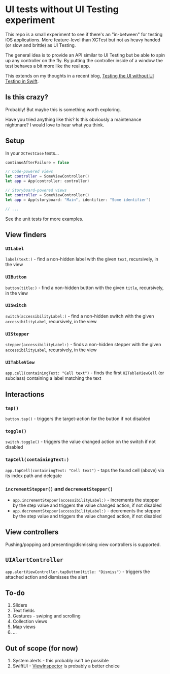 # UI tests without UI Testing experiment

This repo is a small experiment to see if there's an "in-between" for testing iOS applications. More feature-level than XCTest but not as heavy handed (or slow and brittle) as UI Testing.

The general idea is to provide an API similar to UI Testing but be able to spin up any controller on the fly. By putting the controller inside of a window the test behaves a bit more like the real app.

This extends on my thoughts in a recent blog, [Testing the UI without UI Testing in Swift](https://masilotti.com/testing-ui-without-ui-testing/).

## Is this crazy?

Probably! But maybe this is something worth exploring.

Have you tried anything like this? Is this obviously a maintenance nightmare? I would love to hear what you think.

## Setup

In your `XCTestCase` tests...

```swift
continueAfterFailure = false

// Code-powered views
let controller = SomeViewController()
let app = App(controller: controller)

// Storyboard-powered views
let controller = SomeViewController()
let app = App(storyboard: "Main", identifier: "Some identifier")

// ...
```

See the unit tests for more examples.

## View finders

### `UILabel`

`label(text:)` - find a non-hidden label with the given `text`, recursively, in the view

### `UIButton`

`button(title:)` - find a non-hidden button with the given `title`, recursively, in the view

### `UISwitch`

`switch(accessibilityLabel:)` - find a non-hidden switch with the given `accessibilityLabel`, recursively, in the view

### `UIStepper`

`stepper(accessibilityLabel:)` - finds a non-hidden stepper with the given `accessibilityLabel`, recursively, in the view

### `UITableView`

`app.cell(containingText: "Cell text")` - finds the first `UITableViewCell` (or subclass) containing a label matching the text

## Interactions

### `tap()`

`button.tap()` - triggers the target-action for the button if not disabled

### `toggle()`

`switch.toggle()` - triggers the value changed action on the switch if not disabled

### `tapCell(containingText:)`

`app.tapCell(containingText: "Cell text")` - taps the found cell (above) via its index path and delegate

### `incrementStepper()` and `decrementStepper()`

* `app.incrementStepper(accessibilityLabel:)` - increments the stepper by the step value and triggers the value changed action, if not disabled
* `app.decrementStepper(accessibilityLabel:)` - decrements the stepper by the step value and triggers the value changed action, if not disabled

## View controllers

Pushing/popping and presenting/dismissing view controllers is supported.

## `UIAlertController`

`app.alertViewController.tapButton(title: "Dismiss")` - triggers the attached action and dismisses the alert

## To-do

1. Sliders
1. Text fields
1. Gestures - swiping and scrolling
1. Collection views
1. Map views
1. ...

## Out of scope (for now)

1. System alerts - this probably isn't be possible
1. SwiftUI - [ViewInspector](https://github.com/nalexn/ViewInspector) is probably a better choice
